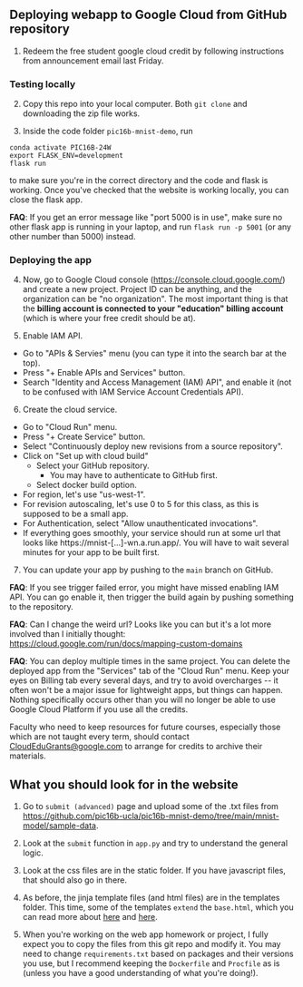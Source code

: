 ## Deploying webapp to Google Cloud from GitHub repository

1. Redeem the free student google cloud credit by following instructions from announcement email last Friday.

### Testing locally
2. Copy this repo into your local computer. Both `git clone` and downloading the zip file works.

3. Inside the code folder `pic16b-mnist-demo`, run 
 ```
conda activate PIC16B-24W
export FLASK_ENV=development
flask run
```
to make sure you're in the correct directory and the code and flask is working. 
Once you've checked that the website is working locally, you can close the flask app.

  **FAQ**: If you get an error message like "port 5000 is in use", make sure no other flask app is running in your laptop, and run `flask run -p 5001` (or any other number than 5000) instead.

### Deploying the app

4. Now, go to Google Cloud console (https://console.cloud.google.com/) and create a new project. 
Project ID can be anything, and the organization can be "no organization". 
The most important thing is that the __billing account is connected to your "education" billing account__ (which is where your free credit should be at).

5. Enable IAM API.
  - Go to "APIs & Servies" menu (you can type it into the search bar at the top).
  - Press "+ Enable APIs and Services" button.
  - Search "Identity and Access Management (IAM) API", and enable it (not to be confused with IAM Service Account Credentials API).
6. Create the cloud service.
  - Go to "Cloud Run" menu.
  - Press "+ Create Service" button.
  - Select "Continuously deploy new revisions from a source repository".
  - Click on "Set up with cloud build"
    - Select your GitHub repository.
      - You may have to authenticate to GitHub first.
    - Select docker build option.
  - For region, let's use "us-west-1".
  - For revision autoscaling, let's use 0 to 5 for this class, as this is supposed to be a small app.
  - For Authentication, select "Allow unauthenticated invocations".
  - If everything goes smoothly, your service should run at some url that looks like https://mnist-[...]-wn.a.run.app/. You will have to wait several minutes for your app to be built first.

7. You can update your app by pushing to the `main` branch on GitHub.
   
**FAQ**: If you see trigger failed error, you might have missed enabling IAM API. You can go enable it, then trigger the build again by pushing something to the repository. 

**FAQ**: Can I change the weird url? Looks like you can but it's a lot more involved than I initially thought: https://cloud.google.com/run/docs/mapping-custom-domains

**FAQ**: You can deploy multiple times in the same project. You can delete the deployed app from the "Services" tab of the "Cloud Run" menu. Keep your eyes on Billing tab every several days, and try to avoid overcharges -- it often won't be a major issue for lightweight apps, but things can happen. Nothing specifically occurs other than you will no longer be able to use Google Cloud Platform if you use all the credits.

Faculty who need to keep resources for future courses, especially those which are not taught every term, should contact CloudEduGrants@google.com to arrange for credits to archive their materials.




## What you should look for in the website

1. Go to `submit (advanced)` page and upload some of the .txt files from https://github.com/pic16b-ucla/pic16b-mnist-demo/tree/main/mnist-model/sample-data.

2. Look at the `submit` function in `app.py` and try to understand the general logic.

3. Look at the css files are in the static folder. If you have javascript files, that should also go in there.

4. As before, the jinja template files (and html files) are in the templates folder. This time, some of the templates `extend` the `base.html`, which you can read more about [here](https://flask.palletsprojects.com/en/3.0.x/tutorial/templates/#register) and [here](https://jinja.palletsprojects.com/en/3.1.x/templates/#template-inheritance).

5. When you're working on the web app homework or project, I fully expect you to copy the files from this git repo and modify it.
   You may need to change `requirements.txt` based on packages and their versions you use, but I recommend keeping the `Dockerfile` and `Procfile` as is (unless you have a good understanding of what you're doing!).

